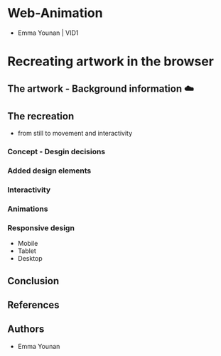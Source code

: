# Web-Animation
- Emma Younan | VID1
# Recreating artwork in the browser
## The artwork - Background information ☁️
## The recreation
- from still to movement and interactivity
### Concept - Desgin decisions
### Added design elements
### Interactivity
### Animations
### Responsive design
- Mobile
- Tablet
- Desktop
## Conclusion
## References
## Authors
- Emma Younan


